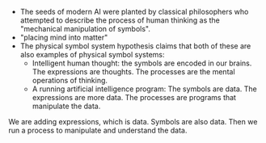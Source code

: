 - The seeds of modern AI were planted by classical philosophers who attempted to describe the process of human thinking as the "mechanical manipulation of symbols".
- "placing mind into matter"
- The physical symbol system hypothesis claims that both of these are also examples of physical symbol systems:
	- Intelligent human thought: the symbols are encoded in our brains. The expressions are thoughts. The processes are the mental operations of thinking.
	- A running artificial intelligence program: The symbols are data. The expressions are more data. The processes are programs that manipulate the data.

We are adding expressions, which is data. Symbols are also data. Then we run a process to manipulate and understand the data.
